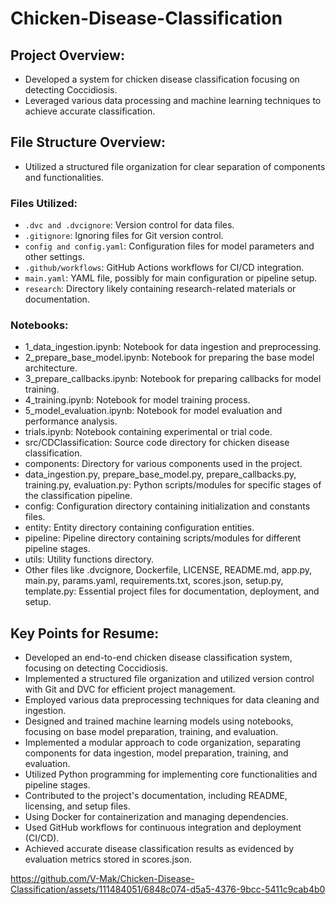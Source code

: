 # Chicken-Disease-Classification

## Project Overview:
* Developed a system for chicken disease classification focusing on detecting Coccidiosis.
* Leveraged various data processing and machine learning techniques to achieve accurate classification.

## File Structure Overview:
* Utilized a structured file organization for clear separation of components and functionalities.

### Files Utilized:
* `.dvc and .dvcignore`: Version control for data files.
* `.gitignore`: Ignoring files for Git version control.
* `config and config.yaml`: Configuration files for model parameters and other settings.
* `.github/workflows`: GitHub Actions workflows for CI/CD integration.
* `main.yaml`: YAML file, possibly for main configuration or pipeline setup.
* `research`: Directory likely containing research-related materials or documentation.

### Notebooks:
* 1_data_ingestion.ipynb: Notebook for data ingestion and preprocessing.
* 2_prepare_base_model.ipynb: Notebook for preparing the base model architecture.
* 3_prepare_callbacks.ipynb: Notebook for preparing callbacks for model training.
* 4_training.ipynb: Notebook for model training process.
* 5_model_evaluation.ipynb: Notebook for model evaluation and performance analysis.
* trials.ipynb: Notebook containing experimental or trial code.
* src/CDClassification: Source code directory for chicken disease classification.
* components: Directory for various components used in the project.
* data_ingestion.py, prepare_base_model.py, prepare_callbacks.py, training.py, evaluation.py: Python scripts/modules for specific stages of the classification pipeline.
* config: Configuration directory containing initialization and constants files.
* entity: Entity directory containing configuration entities.
* pipeline: Pipeline directory containing scripts/modules for different pipeline stages.
* utils: Utility functions directory.
* Other files like .dvcignore, Dockerfile, LICENSE, README.md, app.py, main.py, params.yaml, requirements.txt, scores.json, setup.py, template.py: Essential project files for documentation, deployment, and setup.

## Key Points for Resume:
* Developed an end-to-end chicken disease classification system, focusing on detecting Coccidiosis.
* Implemented a structured file organization and utilized version control with Git and DVC for efficient project management.
* Employed various data preprocessing techniques for data cleaning and ingestion.
* Designed and trained machine learning models using notebooks, focusing on base model preparation, training, and evaluation.
* Implemented a modular approach to code organization, separating components for data ingestion, model preparation, training, and evaluation.
* Utilized Python programming for implementing core functionalities and pipeline stages.
* Contributed to the project's documentation, including README, licensing, and setup files.
* Using Docker for containerization and managing dependencies.
* Used GitHub workflows for continuous integration and deployment (CI/CD).
* Achieved accurate disease classification results as evidenced by evaluation metrics stored in scores.json.



https://github.com/V-Mak/Chicken-Disease-Classification/assets/111484051/6848c074-d5a5-4376-9bcc-5411c9cab4b0

